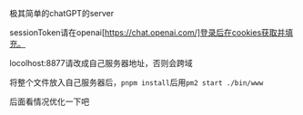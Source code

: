 极其简单的chatGPT的server

sessionToken请在openai[https://chat.openai.com/]登录后在cookies获取并填充。

locolhost:8877请改成自己服务器地址，否则会跨域

将整个文件放入自己服务器后，`pnpm install`后用`pm2 start ./bin/www`

后面看情况优化一下吧
